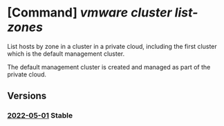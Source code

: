 # [Command] _vmware cluster list-zones_

List hosts by zone in a cluster in a private cloud, including the first cluster which is the default management cluster.

The default management cluster is created and managed as part of the private cloud.

## Versions

### [2022-05-01](/Resources/mgmt-plane/L3N1YnNjcmlwdGlvbnMve30vcmVzb3VyY2Vncm91cHMve30vcHJvdmlkZXJzL21pY3Jvc29mdC5hdnMvcHJpdmF0ZWNsb3Vkcy97fS9jbHVzdGVycy97fS9saXN0em9uZXM=/2022-05-01.xml) **Stable**

<!-- mgmt-plane /subscriptions/{}/resourcegroups/{}/providers/microsoft.avs/privateclouds/{}/clusters/{}/listzones 2022-05-01 -->
